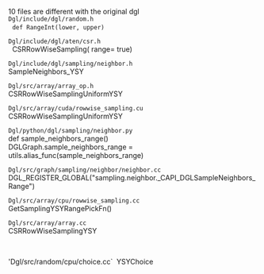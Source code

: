 10 files are different with the original dgl  
`Dgl/include/dgl/random.h​`  
   &nbsp; `def RangeInt(lower, upper)​`

`Dgl/include/dgl/aten/csr.h​`   
   &nbsp; CSRRowWiseSampling( range= true)​  

`Dgl/include/dgl/sampling/neighbor.h​`    
    SampleNeighbors_YSY​  

`Dgl/src/array/array_op.h​​`   
   CSRRowWiseSamplingUniformYSY​  

`Dgl/src/array/cuda/rowwise_sampling.cu​`   
   CSRRowWiseSamplingUniformYSY​

`Dgl/python/dgl/sampling/neighbor.py​`   
    def sample_neighbors_range()​    
        DGLGraph.sample_neighbors_range = utils.alias_func(sample_neighbors_range)​

`Dgl/src/graph/sampling/neighbor/neighbor.cc​`   
     DGL_REGISTER_GLOBAL("sampling.neighbor._CAPI_DGLSampleNeighbors_Range")​

`Dgl/src/array/cpu/rowwise_sampling.cc​`   
     GetSamplingYSYRangePickFn()​

`Dgl/src/array/array.cc​`     
    CSRRowWiseSamplingYSY​

​

'Dgl/src/random/cpu/choice.cc​`       ​
  YSYChoice​
